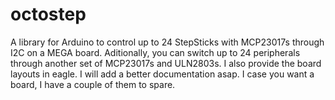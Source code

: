 # octostep
A library for Arduino to control up to 24 StepSticks with MCP23017s through I2C on a MEGA board.
Aditionally, you can switch up to 24 peripherals through another set of MCP23017s and ULN2803s.
I also provide the board layouts in eagle.
I will add a better documentation asap. I case you want a board, I have a couple of them to spare.
